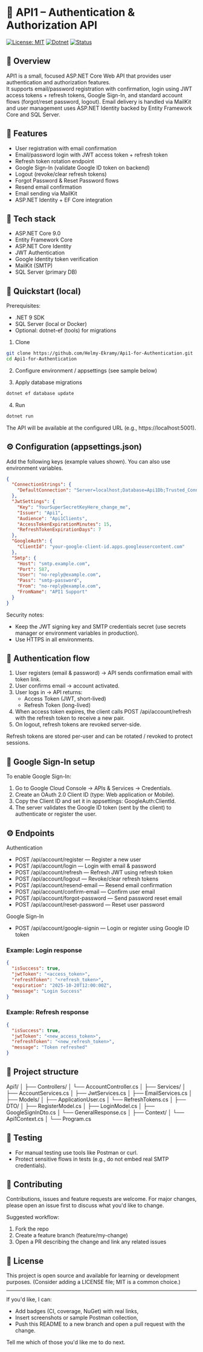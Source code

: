 # 🧩 API1 – Authentication & Authorization API

[![License: MIT](https://img.shields.io/badge/License-MIT-blue.svg)](#license)
[![Dotnet](https://img.shields.io/badge/dotnet-9.0-blue)](#tech-stack)
[![Status](https://img.shields.io/badge/status-active-green)](#)

## 📌 Overview

API1 is a small, focused ASP.NET Core Web API that provides user authentication and authorization features.  
It supports email/password registration with confirmation, login using JWT access tokens + refresh tokens, Google Sign-In, and standard account flows (forgot/reset password, logout). Email delivery is handled via MailKit and user management uses ASP.NET Identity backed by Entity Framework Core and SQL Server.

## 🚀 Features

- User registration with email confirmation
- Email/password login with JWT access token + refresh token
- Refresh token rotation endpoint
- Google Sign-In (validate Google ID token on backend)
- Logout (revoke/clear refresh tokens)
- Forgot Password & Reset Password flows
- Resend email confirmation
- Email sending via MailKit
- ASP.NET Identity + EF Core integration

## 🧱 Tech stack

- ASP.NET Core 9.0
- Entity Framework Core
- ASP.NET Core Identity
- JWT Authentication
- Google Identity token verification
- MailKit (SMTP)
- SQL Server (primary DB)

## 🔧 Quickstart (local)

Prerequisites:
- .NET 9 SDK
- SQL Server (local or Docker)
- Optional: dotnet-ef (tools) for migrations

1. Clone
```bash
git clone https://github.com/Helmy-Ekramy/Api1-for-Authentication.git
cd Api1-for-Authentication
```

2. Configure environment / appsettings (see sample below)

3. Apply database migrations
```bash
dotnet ef database update
```

4. Run
```bash
dotnet run
```

The API will be available at the configured URL (e.g., https://localhost:5001).

## ⚙️ Configuration (appsettings.json)

Add the following keys (example values shown). You can also use environment variables.

```json
{
  "ConnectionStrings": {
    "DefaultConnection": "Server=localhost;Database=Api1Db;Trusted_Connection=True;"
  },
  "JwtSettings": {
    "Key": "YourSuperSecretKeyHere_change_me",
    "Issuer": "Api1",
    "Audience": "Api1Clients",
    "AccessTokenExpirationMinutes": 15,
    "RefreshTokenExpirationDays": 7
  },
  "GoogleAuth": {
    "ClientId": "your-google-client-id.apps.googleusercontent.com"
  },
  "Smtp": {
    "Host": "smtp.example.com",
    "Port": 587,
    "User": "no-reply@example.com",
    "Pass": "smtp-password",
    "From": "no-reply@example.com",
    "FromName": "API1 Support"
  }
}
```

Security notes:
- Keep the JWT signing key and SMTP credentials secret (use secrets manager or environment variables in production).
- Use HTTPS in all environments.

## 🔐 Authentication flow

1. User registers (email & password) → API sends confirmation email with token link.
2. User confirms email → account activated.
3. User logs in → API returns:
   - Access Token (JWT, short-lived)
   - Refresh Token (long-lived)
4. When access token expires, the client calls POST /api/account/refresh with the refresh token to receive a new pair.
5. On logout, refresh tokens are revoked server-side.

Refresh tokens are stored per-user and can be rotated / revoked to protect sessions.

## 🧩 Google Sign-In setup

To enable Google Sign-In:
1. Go to Google Cloud Console → APIs & Services → Credentials.
2. Create an OAuth 2.0 Client ID (type: Web application or Mobile).
3. Copy the Client ID and set it in appsettings: GoogleAuth:ClientId.
4. The server validates the Google ID token (sent by the client) to authenticate or register the user.

## ⚙️ Endpoints

Authentication
- POST /api/account/register — Register a new user
- POST /api/account/login — Login with email & password
- POST /api/account/refresh — Refresh JWT using refresh token
- POST /api/account/logout — Revoke/clear refresh tokens
- POST /api/account/resend-email — Resend email confirmation
- POST /api/account/confirm-email — Confirm user email
- POST /api/account/forgot-password — Send password reset email
- POST /api/account/reset-password — Reset user password

Google Sign-In
- POST /api/account/google-signin — Login or register using Google ID token

### Example: Login response
```json
{
  "isSuccess": true,
  "jwtToken": "<access_token>",
  "refreshToken": "<refresh_token>",
  "expiration": "2025-10-20T12:00:00Z",
  "message": "Login Success"
}
```

### Example: Refresh response
```json
{
  "isSuccess": true,
  "jwtToken": "<new_access_token>",
  "refreshToken": "<new_refresh_token>",
  "message": "Token refreshed"
}
```

## 📁 Project structure

Api1/
│
├── Controllers/
│   └── AccountController.cs
│
├── Services/
│   ├── AccountServices.cs
│   ├── JwtServices.cs
│   ├── EmailServices.cs
│
├── Models/
│   ├── ApplicationUser.cs
│   └── RefreshTokens.cs
│
├── DTO/
│   ├── RegisterModel.cs
│   ├── LoginModel.cs
│   ├── GoogleSignInDto.cs
│   └── GeneralResponse.cs
│
├── Context/
│   └── Api1Context.cs
│
└── Program.cs

## 🧪 Testing

- For manual testing use tools like Postman or curl.
- Protect sensitive flows in tests (e.g., do not embed real SMTP credentials).

## 🤝 Contributing

Contributions, issues and feature requests are welcome. For major changes, please open an issue first to discuss what you'd like to change.

Suggested workflow:
1. Fork the repo
2. Create a feature branch (feature/my-change)
3. Open a PR describing the change and link any related issues

## 🧾 License

This project is open source and available for learning or development purposes. (Consider adding a LICENSE file; MIT is a common choice.)

---

If you'd like, I can:
- Add badges (CI, coverage, NuGet) with real links,
- Insert screenshots or sample Postman collection,
- Push this README to a new branch and open a pull request with the change.

Tell me which of those you'd like me to do next.

